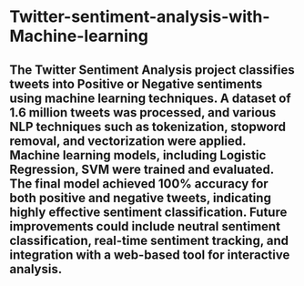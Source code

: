 # Twitter-sentiment-analysis-with-Machine-learning
## The Twitter Sentiment Analysis project classifies tweets into Positive or Negative sentiments using machine learning techniques. A dataset of 1.6 million tweets was processed, and various NLP techniques such as tokenization, stopword removal, and vectorization were applied. Machine learning models, including Logistic Regression, SVM were trained and evaluated. The final model achieved 100% accuracy for both positive and negative tweets, indicating highly effective sentiment classification. Future improvements could include neutral sentiment classification, real-time sentiment tracking, and integration with a web-based tool for interactive analysis.
